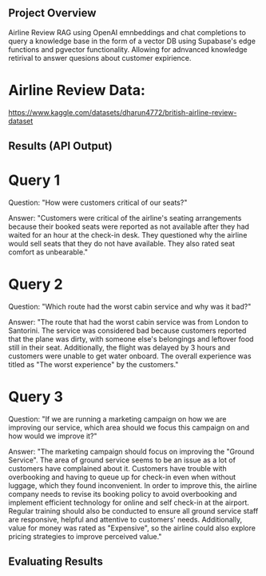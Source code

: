 ## Project Overview 
Airline Review RAG using OpenAI emnbeddings and chat completions to query a knowledge base in the form of a vector DB using Supabase's edge functions and pgvector functionality. Allowing for adnvanced knowledge retirival to answer quesions about customer expirience.     

# Airline Review Data: 
https://www.kaggle.com/datasets/dharun4772/british-airline-review-dataset  

## Results (API Output)   
# Query 1
Question: "How were customers critical of our seats?" 

Answer: "Customers were critical of the airline's seating arrangements because their booked seats were reported as not available after they had waited for an hour at the check-in desk. They questioned why the airline would sell seats that they do not have available. They also rated seat comfort as unbearable."

# Query 2
Question: "Which route had the worst cabin service and why was it bad?"  

Answer: "The route that had the worst cabin service was from London to Santorini. The service was considered bad because customers reported that the plane was dirty, with someone else\'s belongings and leftover food still in their seat. Additionally, the flight was delayed by 3 hours and customers were unable to get water onboard. The overall experience was titled as "The worst experience" by the customers." 

# Query 3
Question: "If we are running a marketing campaign on how we are improving our service, which area should we focus this campaign on and how would we improve it?"  

Answer: "The marketing campaign should focus on improving the "Ground Service". The area of ground service seems to be an issue as a lot of customers have complained about it. Customers have trouble with overbooking and having to queue up for check-in even when without luggage, which they found inconvenient. In order to improve this, the airline company needs to revise its booking policy to avoid overbooking and implement efficient technology for online and self check-in at the airport. Regular training should also be conducted to ensure all ground service staff are responsive, helpful and attentive to customers\' needs. Additionally, value for money was rated as "Expensive", so the airline could also explore pricing strategies to improve perceived value." 

## Evaluating Results



